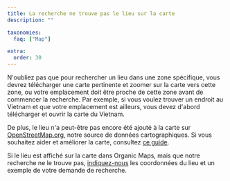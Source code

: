 ```yaml
---
title: La recherche ne trouve pas le lieu sur la carte
description: ""

taxonomies:
  faq: ["Map"]

extra:
  order: 30
---
```


N'oubliez pas que pour rechercher un lieu dans une zone spécifique, vous devrez télécharger une carte pertinente et zoomer sur la carte vers cette zone, ou votre emplacement doit être proche de cette zone avant de commencer la recherche. Par exemple, si vous voulez trouver un endroit au Vietnam et que votre emplacement est ailleurs, vous devez d'abord télécharger et ouvrir la carte du Vietnam.

De plus, le lieu n'a peut-être pas encore été ajouté à la carte sur [OpenStreetMap.org](https://www.openstreetmap.org/), notre source de données cartographiques. Si vous souhaitez aider et améliorer la carte, consultez [ce guide](https://wiki.openstreetmap.org/wiki/FR:Contribuer_aux_donn%C3%A9es_cartographiques).

Si le lieu est affiché sur la carte dans Organic Maps, mais que notre recherche ne le trouve pas, [indiquez-nous](mailto:support@organicmaps.app) les coordonnées du lieu et un exemple de votre demande de recherche.
